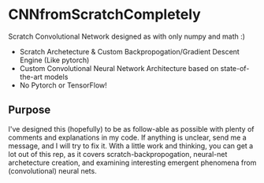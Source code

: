 # CNNfromScratchCompletely
Scratch Convolutional Network designed as with only numpy and math :)
- Scratch Archetecture & Custom Backpropogation/Gradient Descent Engine (Like pytorch)
- Custom Convolutional Neural Network Architecture based on state-of-the-art models
- No Pytorch or TensorFlow!
## Purpose
I've designed this (hopefully) to be as follow-able as possible with plenty of comments and explanations in my code. If anything is unclear, send me a message, and I will try to fix it. With a little work and thinking, you can get a lot out of this rep, as it covers scratch-backpropogation, neural-net archetecture creation, and examining interesting emergent phenomena from (convolutional) neural nets.
